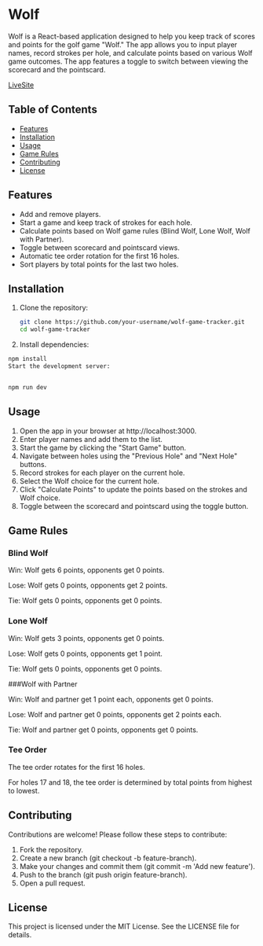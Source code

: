 # Wolf

Wolf is a React-based application designed to help you keep track of scores and points for the golf game "Wolf." The app allows you to input player names, record strokes per hole, and calculate points based on various Wolf game outcomes. The app features a toggle to switch between viewing the scorecard and the pointscard.

[LiveSite](https://thewolfgolf.netlify.app/)

## Table of Contents

- [Features](#features)
- [Installation](#installation)
- [Usage](#usage)
- [Game Rules](#game-rules)
- [Contributing](#contributing)
- [License](#license)

## Features

- Add and remove players.
- Start a game and keep track of strokes for each hole.
- Calculate points based on Wolf game rules (Blind Wolf, Lone Wolf, Wolf with Partner).
- Toggle between scorecard and pointscard views.
- Automatic tee order rotation for the first 16 holes.
- Sort players by total points for the last two holes.

## Installation

1. Clone the repository:
   ```bash
   git clone https://github.com/your-username/wolf-game-tracker.git
   cd wolf-game-tracker
   ```
2. Install dependencies:

  ```bash
  npm install
  Start the development server:

  ```
  ```bash
  
  npm run dev
  ```

## Usage
1. Open the app in your browser at http://localhost:3000.
2. Enter player names and add them to the list.
3. Start the game by clicking the "Start Game" button.
4. Navigate between holes using the "Previous Hole" and "Next Hole" buttons.
5. Record strokes for each player on the current hole.
6. Select the Wolf choice for the current hole.
7. Click "Calculate Points" to update the points based on the strokes and Wolf choice.
8. Toggle between the scorecard and pointscard using the toggle button.
## Game Rules
### Blind Wolf

Win: Wolf gets 6 points, opponents get 0 points.

Lose: Wolf gets 0 points, opponents get 2 points.

Tie: Wolf gets 0 points, opponents get 0 points.

### Lone Wolf

Win: Wolf gets 3 points, opponents get 0 points.

Lose: Wolf gets 0 points, opponents get 1 point.

Tie: Wolf gets 0 points, opponents get 0 points.

###Wolf with Partner

Win: Wolf and partner get 1 point each, opponents get 0 points.

Lose: Wolf and partner get 0 points, opponents get 2 points each.

Tie: Wolf and partner get 0 points, opponents get 0 points.

### Tee Order

The tee order rotates for the first 16 holes.

For holes 17 and 18, the tee order is determined by total points from highest to lowest.

## Contributing
Contributions are welcome! Please follow these steps to contribute:

1. Fork the repository.
2. Create a new branch (git checkout -b feature-branch).
3. Make your changes and commit them (git commit -m 'Add new feature').
4. Push to the branch (git push origin feature-branch).
5. Open a pull request.

## License
This project is licensed under the MIT License. See the LICENSE file for details.


